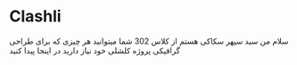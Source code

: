 # Clashli
سلام من سید سپهر سکاکی هستم از کلاس 302
شما میتوانید هر چیزی که برای طراحی گرافیکی پروژه کلشلی خود نیاز دارید در اینجا پیدا کنید
